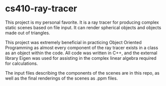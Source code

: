 # cs410-ray-tracer

This project is my personal favorite. It is a ray tracer for producing complex static scenes based on file input. It can render spherical objects and objects made out of triangles.

This project was extremely beneficial in practicing Object Oriented Programming as almost every component of the ray tracer exists in a class as an object within the code. All code was written in C++, and the external library Eigen was used for assisting in the complex linear algebra required for calculations.

The input files describing the components of the scenes are in this repo, as well as the final renderings of the scenes as .ppm files.
